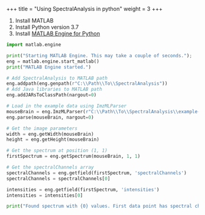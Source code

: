 +++
title = "Using SpectralAnalysis in python"
weight = 3
+++

1. Install MATLAB
2. Install Python version 3.7
3. Install [MATLAB Engine for Python](https://mathworks.com/help/matlab/matlab_external/install-the-matlab-engine-for-python.html)


```python
import matlab.engine

print("Starting MATLAB Engine. This may take a couple of seconds.");
eng = matlab.engine.start_matlab()
print("MATLAB Engine started.")

# Add SpectralAnalysis to MATLAB path
eng.addpath(eng.genpath(r"C:\\Path\\To\\SpectralAnalysis"))
# Add Java libraries to MATLAB path
eng.addJARsToClassPath(nargout=0)

# Load in the example data using ImzMLParser
mouseBrain = eng.ImzMLParser(r"C:\\Path\\To\\SpectralAnalysis\\example-data\\mouse-brain\\MouseBrainCerebellum.imzML")
eng.parse(mouseBrain, nargout=0)

# Get the image parameters
width = eng.getWidth(mouseBrain)
height = eng.getHeight(mouseBrain)

# Get the spectrum at position (1, 1)
firstSpectrum = eng.getSpectrum(mouseBrain, 1, 1)

# Get the spectralChannels array
spectralChannels = eng.getfield(firstSpectrum, 'spectralChannels')
spectralChannels = spectralChannels[0]

intensities = eng.getfield(firstSpectrum, 'intensities')
intensities = intensities[0]

print("Found spectrum with {0} values. First data point has spectral channel = {1} with intensity {2}".format(len(spectralChannels), spectralChannels[0], intensities[0]))
```